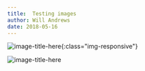 ```yaml
---
title:  Testing images
author: Will Andrews
date: 2018-05-16
--- 
```



![image-title-here](/assets/images/CreateAzureVM_1.jpg){:class="img-responsive"}

![image-title-here]({{site.url}}/assets/images/CreateAzureVM_1.jpg )